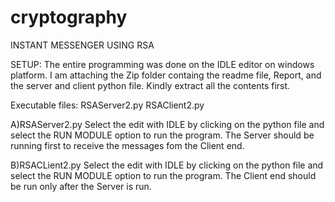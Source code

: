 # cryptography
INSTANT MESSENGER USING RSA 

SETUP:
The entire programming was done on the IDLE editor on windows platform.
I am attaching the Zip folder containg the readme file, Report, and the server and client python file. 
Kindly extract all the contents first.

Executable files: RSAServer2.py
                  RSAClient2.py

A)RSAServer2.py
Select the edit with IDLE by clicking on the python file and select the RUN MODULE option to run the program.
The Server should be running first to receive the messages fom the Client end.

B)RSACLient2.py
Select the edit with IDLE by clicking on the python file and select the RUN MODULE option to run the program.
The Client end should be run only after the Server is run. 
